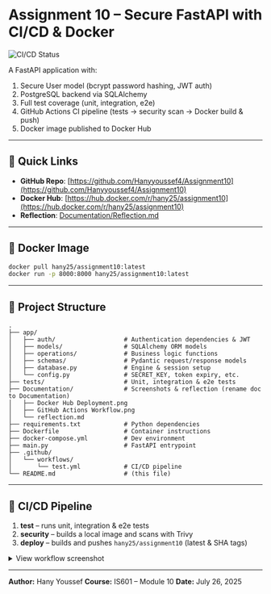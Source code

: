 # Assignment 10 – Secure FastAPI with CI/CD & Docker

![CI/CD Status](https://github.com/Hanyyoussef4/Assignment10/actions/workflows/test.yml/badge.svg)

A FastAPI application with:

1. Secure User model (bcrypt password hashing, JWT auth)
2. PostgreSQL backend via SQLAlchemy
3. Full test coverage (unit, integration, e2e)
4. GitHub Actions CI pipeline (tests → security scan → Docker build & push)
5. Docker image published to Docker Hub

---

## 🔗 Quick Links

* **GitHub Repo**: [https://github.com/Hanyyoussef4/Assignment10](https://github.com/Hanyyoussef4/Assignment10)
* **Docker Hub**: [https://hub.docker.com/r/hany25/assignment10](https://hub.docker.com/r/hany25/assignment10)
* **Reflection**: [Documentation/Reflection.md](Documentation/Reflection.md)

---

## 🐳 Docker Image

```bash
docker pull hany25/assignment10:latest
docker run -p 8000:8000 hany25/assignment10:latest
```

---

## 📂 Project Structure

```
.
├── app/
│   ├── auth/                   # Authentication dependencies & JWT
│   ├── models/                 # SQLAlchemy ORM models
│   ├── operations/             # Business logic functions
│   ├── schemas/                # Pydantic request/response models
│   ├── database.py             # Engine & session setup
│   └── config.py               # SECRET_KEY, token expiry, etc.
├── tests/                      # Unit, integration & e2e tests
├── Documentation/              # Screenshots & reflection (rename doc to Documentation)
│   ├── Docker Hub Deployment.png
│   ├── GitHub Actions Workflow.png
│   └── reflection.md
├── requirements.txt            # Python dependencies
├── Dockerfile                  # Container instructions
├── docker-compose.yml          # Dev environment
├── main.py                     # FastAPI entrypoint
├── .github/
│   └── workflows/
│       └── test.yml            # CI/CD pipeline
└── README.md                   # (this file)
```

---

## 🚦 CI/CD Pipeline

1. **test** – runs unit, integration & e2e tests
2. **security** – builds a local image and scans with Trivy
3. **deploy** – builds and pushes `hany25/assignment10` (latest & SHA tags)

<details>
<summary>View workflow screenshot</summary>

!\[GitHub Actions Workflow]\(Documentation/GitHub\ Actions\ Workflow\.png)

</details>

---

**Author:** Hany Youssef
**Course:** IS601 – Module 10
**Date:** July 26, 2025
